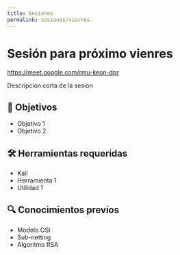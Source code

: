 ```yaml
---
title: Sesiones
permalink: sesiones/viernes
---
```


# Sesión para próximo vienres

<https://meet.google.com/rmu-keon-dpr>

Descripción corta de la sesion

## 🎯 Objetivos

* Objetivo 1
* Objetivo 2

## 🛠️ Herramientas requeridas

* Kali
* Herramienta 1
* Utilidad 1

## 🔍 Conocimientos previos

* Modelo OSI
* Sub-netting
* Algoritmo RSA

